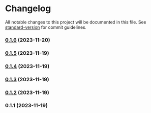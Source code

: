 # Changelog

All notable changes to this project will be documented in this file. See [standard-version](https://github.com/conventional-changelog/standard-version) for commit guidelines.

### [0.1.6](https://github.com/LucasSAmaral/ficha-personagem/compare/v0.1.5...v0.1.6) (2023-11-20)

### [0.1.5](https://github.com/LucasSAmaral/ficha-personagem/compare/v0.1.4...v0.1.5) (2023-11-19)

### [0.1.4](https://github.com/LucasSAmaral/ficha-personagem/compare/v0.1.3...v0.1.4) (2023-11-19)

### [0.1.3](https://github.com/LucasSAmaral/ficha-personagem/compare/v0.1.2...v0.1.3) (2023-11-19)

### [0.1.2](https://github.com/LucasSAmaral/ficha-personagem/compare/v0.1.1...v0.1.2) (2023-11-19)

### 0.1.1 (2023-11-19)
